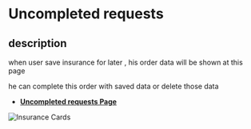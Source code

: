 # Uncompleted requests

## description

when user save insurance for later , his order data will be shown at this page

he can complete this order with saved data or delete those data

- [**Uncompleted requests Page**](https://rakeez.com.sa/main/uncompletedCards)

![Insurance Cards](/taaminkom-docs/images/account/account-3-1.png)
